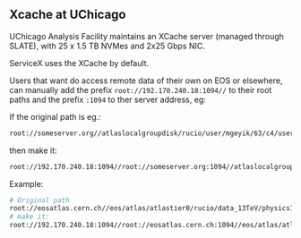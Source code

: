 ## Xcache at UChicago

UChicago Analysis Facility maintains an XCache server (managed through SLATE), with 25 x 1.5 TB NVMes and 2x25 Gbps NIC.

ServiceX uses the XCache by default.

Users that want do access remote data of their own on EOS or elsewhere, can manually add the prefix `root://192.170.240.18:1094//` to their root paths and the prefix `:1094` to ther server address, eg:

If the original path is eg.:
```bash
root://someserver.org//atlaslocalgroupdisk/rucio/user/mgeyik/63/c4/user.mgeyik.26617246._000006.out.root
```
then make it:
```bash
root://192.170.240.18:1094//root://someserver.org:1094//atlaslocalgroupdisk/rucio/user/mgeyik/63/c4/user.mgeyik.26617246._000006.out.root
```

Example:

```bash
# Original path
root://eosatlas.cern.ch//eos/atlas/atlastier0/rucio/data_13TeV/physics1/data_13TeV.004345.physics_Main.eaq./data_13TeV.004345.physics_Main.eaq_0001.root’
# make it:
root://192.170.240.18:1094//root://eosatlas.cern.ch:1094//eos/atlas/atlastier0/rucio/data_13TeV/physics1/data_13TeV.004345.physics_Main.eaq./data_13TeV.004345.physics_Main.eaq_0001.root
```
 
